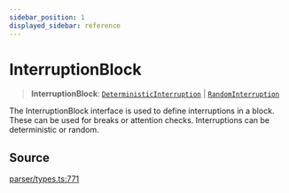 ```yaml
---
sidebar_position: 1
displayed_sidebar: reference
---
```


# InterruptionBlock

> **InterruptionBlock**: [`DeterministicInterruption`](../interfaces/DeterministicInterruption.md) \| [`RandomInterruption`](../interfaces/RandomInterruption.md)

The InterruptionBlock interface is used to define interruptions in a block. These can be used for breaks or attention checks. Interruptions can be deterministic or random.

## Source

[parser/types.ts:771](https://github.com/revisit-studies/study/blob/949297c405e1cac0edd9fce85d4f1f8a60f876df/src/parser/types.ts#L771)
